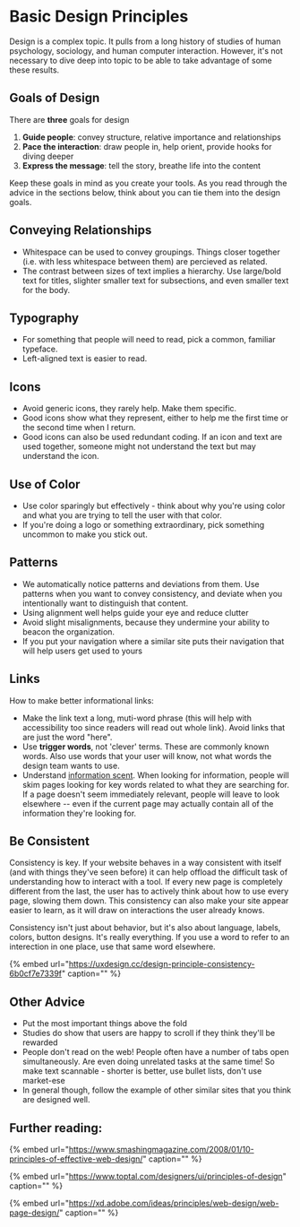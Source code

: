 # Basic Design Principles

Design is a complex topic. It pulls from a long history of studies of human psychology, sociology, and human computer interaction. However, it's not necessary to dive deep into topic to be able to take advantage of some these results. 

## Goals of Design

There are **three** goals for design

1. **Guide people**: convey structure, relative importance and relationships
2. **Pace the interaction**: draw people in, help orient, provide hooks for diving deeper
3. **Express the message**: tell the story, breathe life into the content  

Keep these goals in mind as you create your tools. As you read through the advice in the sections below, think about you can tie them into the design goals.

## Conveying Relationships

* Whitespace can be used to convey groupings. Things closer together \(i.e. with less whitespace between them\) are percieved as related.
* The contrast between sizes of text implies a hierarchy. Use large/bold text for titles, slighter smaller text for subsections, and even smaller text for the body. 

## Typography

* For something that people will need to read, pick a common, familiar typeface.
* Left-aligned text is easier to read.

## Icons

* Avoid generic icons, they rarely help. Make them specific.
* Good icons show what they represent, either to help me the first time or the second time when I return.
* Good icons can also be used redundant coding. If an icon and text are used together, someone might not understand the text but may understand the icon.  

## Use of Color

* Use color sparingly but effectively - think about why you're using color and what you are trying to tell the user with that color.
* If you're doing a logo or something extraordinary, pick something uncommon to make you stick out.

## Patterns

* We automatically notice patterns and deviations from them. Use patterns when you want to convey consistency, and deviate when you intentionally want to distinguish that content.
* Using alignment well helps guide your eye and reduce clutter
* Avoid slight misalignments, because they undermine your ability to beacon the organization.
* If you put your navigation where a similar site puts their navigation that will help users get used to yours

## Links

How to make better informational links:

* Make the link text a long, muti-word phrase \(this will help with accessibility too since readers will read out whole link\). Avoid links that are just the word "here".
* Use **trigger words**, not 'clever' terms. These are commonly known words. Also use words that your user will know, not what words the design team wants to use.
* Understand [information scent](https://www.nngroup.com/articles/information-scent/). When looking for information, people will skim pages looking for key words related to what they are searching for. If a page doesn't seem immediately relevant, people will leave to look elsewhere -- even if the current page may actually contain all of the information they're looking for. 

## Be Consistent

Consistency is key. If your website behaves in a way consistent with itself (and with things they've seen before) it can help offload the difficult task of understanding how to interact with a tool. If every new page is completely different from the last, the user has to actively think about how to use every page, slowing them down. This consistency can also make your site appear easier to learn, as it will draw on interactions the user already knows. 

Consistency isn't just about behavior, but it's also about language, labels, colors, button designs. It's really everything. If you use a word to refer to an interection in one place, use that same word elsewhere. 

{% embed url="https://uxdesign.cc/design-principle-consistency-6b0cf7e7339f" caption="" %}

## Other Advice

* Put the most important things above the fold
* Studies do show that users are happy to scroll if they think they'll be rewarded
* People don't read on the web! People often have a number of tabs open simultaneously. Are even doing unrelated tasks at the same time! So make text scannable - shorter is better, use bullet lists, don't use market-ese
* In general though, follow the example of other similar sites that you think are designed well. 

## Further reading:

{% embed url="https://www.smashingmagazine.com/2008/01/10-principles-of-effective-web-design/" caption="" %}

{% embed url="https://www.toptal.com/designers/ui/principles-of-design" caption="" %}

{% embed url="https://xd.adobe.com/ideas/principles/web-design/web-page-design/" caption="" %}

